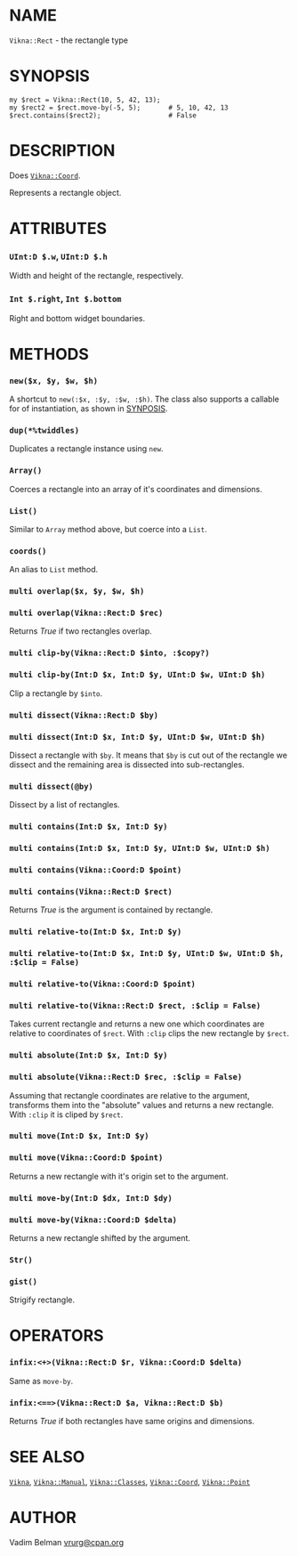 NAME
====



`Vikna::Rect` - the rectangle type

SYNOPSIS
========



    my $rect = Vikna::Rect(10, 5, 42, 13);
    my $rect2 = $rect.move-by(-5, 5);       # 5, 10, 42, 13
    $rect.contains($rect2);                 # False

DESCRIPTION
===========



Does [`Vikna::Coord`](https://github.com/vrurg/raku-Vikna/blob/v0.0.2/docs/md/Vikna/Coord.md).

Represents a rectangle object.

ATTRIBUTES
==========



### `UInt:D $.w`, `UInt:D $.h`

Width and height of the rectangle, respectively.

### `Int $.right`, `Int $.bottom`

Right and bottom widget boundaries.

METHODS
=======



### `new($x, $y, $w, $h)`

A shortcut to `new(:$x, :$y, :$w, :$h)`. The class also supports a callable for of instantiation, as shown in [SYNPOSIS](#SYNPOSIS).

### `dup(*%twiddles)`

Duplicates a rectangle instance using `new`.

### `Array()`

Coerces a rectangle into an array of it's coordinates and dimensions.

### `List()`

Similar to `Array` method above, but coerce into a `List`.

### `coords()`

An alias to `List` method.

### `multi overlap($x, $y, $w, $h)`

### `multi overlap(Vikna::Rect:D $rec)`

Returns *True* if two rectangles overlap.

### `multi clip-by(Vikna::Rect:D $into, :$copy?)`

### `multi clip-by(Int:D $x, Int:D $y, UInt:D $w, UInt:D $h)`

Clip a rectangle by `$into`.

### `multi dissect(Vikna::Rect:D $by)`

### `multi dissect(Int:D $x, Int:D $y, UInt:D $w, UInt:D $h)`

Dissect a rectangle with `$by`. It means that `$by` is cut out of the rectangle we dissect and the remaining area is dissected into sub-rectangles.

### `multi dissect(@by)`

Dissect by a list of rectangles.

### `multi contains(Int:D $x, Int:D $y)`

### `multi contains(Int:D $x, Int:D $y, UInt:D $w, UInt:D $h)`

### `multi contains(Vikna::Coord:D $point)`

### `multi contains(Vikna::Rect:D $rect)`

Returns *True* is the argument is contained by rectangle.

### `multi relative-to(Int:D $x, Int:D $y)`

### `multi relative-to(Int:D $x, Int:D $y, UInt:D $w, UInt:D $h, :$clip = False)`

### `multi relative-to(Vikna::Coord:D $point)`

### `multi relative-to(Vikna::Rect:D $rect, :$clip = False)`

Takes current rectangle and returns a new one which coordinates are relative to coordinates of `$rect`. With `:clip` clips the new rectangle by `$rect`.

### `multi absolute(Int:D $x, Int:D $y)`

### `multi absolute(Vikna::Rect:D $rec, :$clip = False)`

Assuming that rectangle coordinates are relative to the argument, transforms them into the "absolute" values and returns a new rectangle. With `:clip` it is cliped by `$rect`.

### `multi move(Int:D $x, Int:D $y)`

### `multi move(Vikna::Coord:D $point)`

Returns a new rectangle with it's origin set to the argument.

### `multi move-by(Int:D $dx, Int:D $dy)`

### `multi move-by(Vikna::Coord:D $delta)`

Returns a new rectangle shifted by the argument.

### `Str()`

### `gist()`

Strigify rectangle.

OPERATORS
=========



### `infix:<+>(Vikna::Rect:D $r, Vikna::Coord:D $delta)`

Same as `move-by`.

### `infix:<==>(Vikna::Rect:D $a, Vikna::Rect:D $b)`

Returns *True* if both rectangles have same origins and dimensions.

SEE ALSO
========

[`Vikna`](https://github.com/vrurg/raku-Vikna/blob/v0.0.2/docs/md/Vikna.md), [`Vikna::Manual`](https://github.com/vrurg/raku-Vikna/blob/v0.0.2/docs/md/Vikna/Manual.md), [`Vikna::Classes`](https://github.com/vrurg/raku-Vikna/blob/v0.0.2/docs/md/Vikna/Classes.md), [`Vikna::Coord`](https://github.com/vrurg/raku-Vikna/blob/v0.0.2/docs/md/Vikna/Coord.md), [`Vikna::Point`](https://github.com/vrurg/raku-Vikna/blob/v0.0.2/docs/md/Vikna/Point.md)

AUTHOR
======

Vadim Belman <vrurg@cpan.org>

